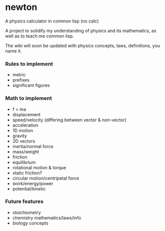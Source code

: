 # newton
A physics calculator in common lisp (no calc)

A project to solidify my understanding of physics and its mathematics, as well as to teach me common lisp.

The wiki will soon be updated with physics concepts, laws, definitions, you name it.

### Rules to implement
* metric 
* prefixes
* significant figures

### Math to implement
* f = ma
* displacement
* speed/velocity (differing between vector & non-vector)
* acceleration
* 1D motion
* gravity
* 2D vectors
* inertia/normal force
* mass/weight
* friction
* equilibrium
* rotational motion & torque
* static friction?
* circular motion/centripetal force
* work/energy/power
* potential/kinetic

### Future features
* stoichiometry
* chemistry mathematics/laws/info
* biology concepts
